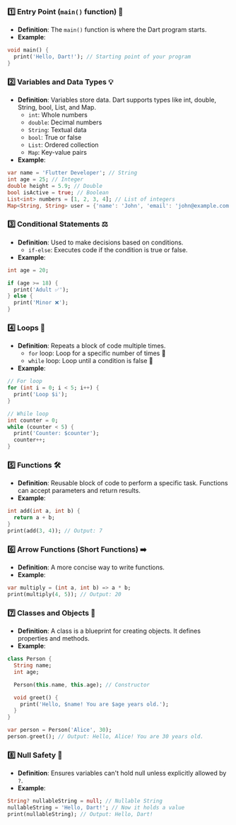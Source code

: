 ### 1️⃣ Entry Point (`main()` function) 🏁
- **Definition**: The `main()` function is where the Dart program starts.
- **Example**:

```dart
void main() {
  print('Hello, Dart!'); // Starting point of your program
}

```

### 2️⃣ Variables and Data Types 💡

- **Definition**: Variables store data. Dart supports types like int, double, String, bool, List, and Map.
  - `int`: Whole numbers 
  - `double`: Decimal numbers 
  - `String`: Textual data 
  - `bool`: True or false 
  - `List`: Ordered collection 
  - `Map`: Key-value pairs 
- **Example**:

```dart
var name = 'Flutter Developer'; // String
int age = 25; // Integer
double height = 5.9; // Double
bool isActive = true; // Boolean
List<int> numbers = [1, 2, 3, 4]; // List of integers
Map<String, String> user = {'name': 'John', 'email': 'john@example.com'}; // Map

```

### 3️⃣ Conditional Statements ⚖️

- **Definition**: Used to make decisions based on conditions.
  - `if-else`: Executes code if the condition is true or false.
- **Example**:

```dart
int age = 20;

if (age >= 18) {
  print('Adult ✅');
} else {
  print('Minor ❌');
}

```

### 4️⃣ Loops 🔄

- **Definition**: Repeats a block of code multiple times.
  - `for` loop: Loop for a specific number of times 🔁
  - `while` loop: Loop until a condition is false 🔂
- **Example**:

```dart
// For loop
for (int i = 0; i < 5; i++) {
  print('Loop $i');
}

// While loop
int counter = 0;
while (counter < 5) {
  print('Counter: $counter');
  counter++;
}

```


### 5️⃣ Functions 🛠️

- **Definition**: Reusable block of code to perform a specific task. Functions can accept parameters and return results.
- **Example**:

```dart
int add(int a, int b) {
  return a + b;
}
print(add(3, 4)); // Output: 7

```

### 6️⃣ Arrow Functions (Short Functions) ➡️


- **Definition**: A more concise way to write functions.
- **Example**:

```dart
var multiply = (int a, int b) => a * b;
print(multiply(4, 5)); // Output: 20

```

### 7️⃣ Classes and Objects 🏫


- **Definition**: A class is a blueprint for creating objects. It defines properties and methods.
- **Example**:

```dart
class Person {
  String name;
  int age;

  Person(this.name, this.age); // Constructor

  void greet() {
    print('Hello, $name! You are $age years old.');
  }
}

var person = Person('Alice', 30);
person.greet(); // Output: Hello, Alice! You are 30 years old.

```

### 8️⃣ Null Safety 🚫

- **Definition**: Ensures variables can't hold null unless explicitly allowed by `?`.
- **Example**:

```dart
String? nullableString = null; // Nullable String
nullableString = 'Hello, Dart!'; // Now it holds a value
print(nullableString); // Output: Hello, Dart!
```
